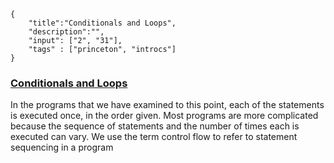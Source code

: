 ```javax-snippet
{
    "title":"Conditionals and Loops",
    "description":"",
    "input": ["2", "31"],
    "tags" : ["princeton", "introcs"]
}
```
### [Conditionals and Loops](https://introcs.cs.princeton.edu/java/13flow)
In the programs that we have examined to this point, each of the statements is executed once, in the order given. Most programs are more complicated because the sequence of statements and the number of times each is executed can vary. We use the term control flow to refer to statement sequencing in a program
